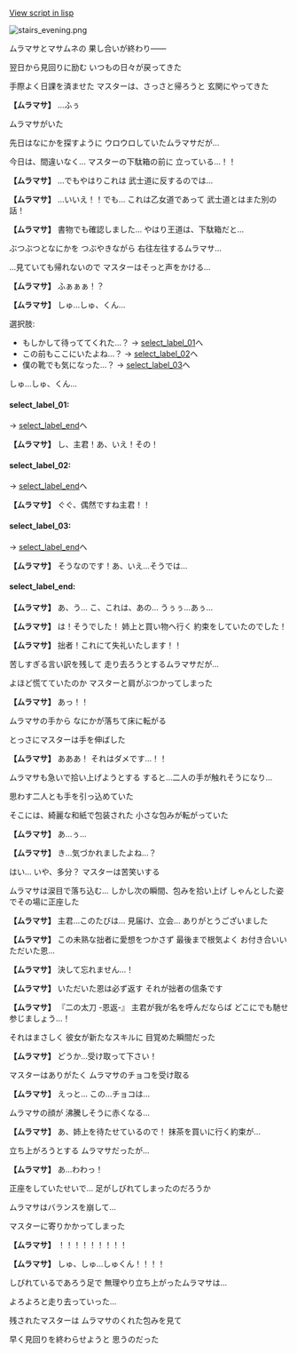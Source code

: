 [View script in lisp](../scripts/10253204.txt)

![stairs_evening.png](../images/backgrounds/stairs_evening.png)

ムラマサとマサムネの
果し合いが終わり――

翌日から見回りに励む
いつもの日々が戻ってきた

手際よく日課を済ませた
マスターは、さっさと帰ろうと
玄関にやってきた

**【ムラマサ】**
…ふぅ

ムラマサがいた

先日はなにかを探すように
ウロウロしていたムラマサだが…

今日は、間違いなく…
マスターの下駄箱の前に
立っている…！！

**【ムラマサ】**
…でもやはりこれは
武士道に反するのでは…

**【ムラマサ】**
…いいえ！！でも…
これは乙女道であって
武士道とはまた別の話！

**【ムラマサ】**
書物でも確認しました…
やはり王道は、下駄箱だと…

ぶつぶつとなにかを
つぶやきながら
右往左往するムラマサ…

…見ていても帰れないので
マスターはそっと声をかける…

**【ムラマサ】**
ふぁぁぁ！？

**【ムラマサ】**
しゅ…しゅ、くん…

選択肢:
- もしかして待っててくれた…？ → [select_label_01](#select_label_01)へ
- この前もここにいたよね…？ → [select_label_02](#select_label_02)へ
- 僕の靴でも気になった…？ → [select_label_03](#select_label_03)へ

しゅ…しゅ、くん…

#### select_label_01:
 → [select_label_end](#select_label_end)へ

**【ムラマサ】**
し、主君！あ、いえ！その！

#### select_label_02:
 → [select_label_end](#select_label_end)へ

**【ムラマサ】**
ぐぐ、偶然ですね主君！！

#### select_label_03:
 → [select_label_end](#select_label_end)へ

**【ムラマサ】**
そうなのです！あ、いえ…そうでは…

#### select_label_end:

**【ムラマサ】**
あ、う…
こ、これは、あの…
うぅぅ…あぅ…

**【ムラマサ】**
は！そうでした！
姉上と買い物へ行く
約束をしていたのでした！

**【ムラマサ】**
拙者！これにて失礼いたします！！

苦しすぎる言い訳を残して
走り去ろうとするムラマサだが…

よほど慌てていたのか
マスターと肩がぶつかってしまった

**【ムラマサ】**
あっ！！

ムラマサの手から
なにかが落ちて床に転がる

とっさにマスターは手を伸ばした

**【ムラマサ】**
あああ！
それはダメです…！！

ムラマサも急いで拾い上げようとする
すると…二人の手が触れそうになり…

思わす二人とも手を引っ込めていた

そこには、綺麗な和紙で包装された
小さな包みが転がっていた

**【ムラマサ】**
あ…ぅ…

**【ムラマサ】**
き…気づかれましたよね…？

はい…
いや、多分？
マスターは苦笑いする

ムラマサは涙目で落ち込む…
しかし次の瞬間、包みを拾い上げ
しゃんとした姿でその場に正座した

**【ムラマサ】**
主君…このたびは…
見届け、立会…
ありがとうございました

**【ムラマサ】**
この未熟な拙者に愛想をつかさず
最後まで根気よく
お付き合いいただいた恩…

**【ムラマサ】**
決して忘れません…！

**【ムラマサ】**
いただいた恩は必ず返す
それが拙者の信条です

**【ムラマサ】**
『二の太刀 -恩返-』
主君が我が名を呼んだならば
どこにでも馳せ参じましょう…！

それはまさしく
彼女が新たなスキルに
目覚めた瞬間だった

**【ムラマサ】**
どうか…受け取って下さい！

マスターはありがたく
ムラマサのチョコを受け取る

**【ムラマサ】**
えっと…
この…チョコは…

ムラマサの顔が
沸騰しそうに赤くなる…

**【ムラマサ】**
あ、姉上を待たせているので！
抹茶を買いに行く約束が…

立ち上がろうとする
ムラマサだったが…

**【ムラマサ】**
あ…わわっ！

正座をしていたせいで…
足がしびれてしまったのだろうか

ムラマサはバランスを崩して…

マスターに寄りかかってしまった

**【ムラマサ】**
！！！！！！！！！

**【ムラマサ】**
しゅ、しゅ…しゅくん！！！！

しびれているであろう足で
無理やり立ち上がったムラマサは…

よろよろと走り去っていった…

残されたマスターは
ムラマサのくれた包みを見て

早く見回りを終わらせようと
思うのだった
